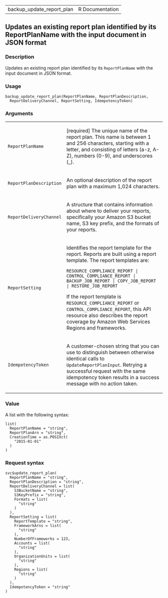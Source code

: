 <table style="width: 100%;">
<tbody>
<tr class="odd">
<td>backup_update_report_plan</td>
<td style="text-align: right;">R Documentation</td>
</tr>
</tbody>
</table>

## Updates an existing report plan identified by its ReportPlanName with the input document in JSON format

### Description

Updates an existing report plan identified by its `ReportPlanName` with
the input document in JSON format.

### Usage

    backup_update_report_plan(ReportPlanName, ReportPlanDescription,
      ReportDeliveryChannel, ReportSetting, IdempotencyToken)

### Arguments

<table>
<colgroup>
<col style="width: 35%" />
<col style="width: 65%" />
</colgroup>
<tbody>
<tr class="odd">
<td><code
id="backup_update_report_plan_:_ReportPlanName">ReportPlanName</code></td>
<td><p>[required] The unique name of the report plan. This name is
between 1 and 256 characters, starting with a letter, and consisting of
letters (a-z, A-Z), numbers (0-9), and underscores (_).</p></td>
</tr>
<tr class="even">
<td><code
id="backup_update_report_plan_:_ReportPlanDescription">ReportPlanDescription</code></td>
<td><p>An optional description of the report plan with a maximum 1,024
characters.</p></td>
</tr>
<tr class="odd">
<td><code
id="backup_update_report_plan_:_ReportDeliveryChannel">ReportDeliveryChannel</code></td>
<td><p>A structure that contains information about where to deliver your
reports, specifically your Amazon S3 bucket name, S3 key prefix, and the
formats of your reports.</p></td>
</tr>
<tr class="even">
<td><code
id="backup_update_report_plan_:_ReportSetting">ReportSetting</code></td>
<td><p>Identifies the report template for the report. Reports are built
using a report template. The report templates are:</p>
<p><code>RESOURCE_COMPLIANCE_REPORT | CONTROL_COMPLIANCE_REPORT | BACKUP_JOB_REPORT | COPY_JOB_REPORT | RESTORE_JOB_REPORT</code></p>
<p>If the report template is <code>RESOURCE_COMPLIANCE_REPORT</code> or
<code>CONTROL_COMPLIANCE_REPORT</code>, this API resource also describes
the report coverage by Amazon Web Services Regions and
frameworks.</p></td>
</tr>
<tr class="odd">
<td><code
id="backup_update_report_plan_:_IdempotencyToken">IdempotencyToken</code></td>
<td><p>A customer-chosen string that you can use to distinguish between
otherwise identical calls to <code>UpdateReportPlanInput</code>.
Retrying a successful request with the same idempotency token results in
a success message with no action taken.</p></td>
</tr>
</tbody>
</table>

### Value

A list with the following syntax:

    list(
      ReportPlanName = "string",
      ReportPlanArn = "string",
      CreationTime = as.POSIXct(
        "2015-01-01"
      )
    )

### Request syntax

    svc$update_report_plan(
      ReportPlanName = "string",
      ReportPlanDescription = "string",
      ReportDeliveryChannel = list(
        S3BucketName = "string",
        S3KeyPrefix = "string",
        Formats = list(
          "string"
        )
      ),
      ReportSetting = list(
        ReportTemplate = "string",
        FrameworkArns = list(
          "string"
        ),
        NumberOfFrameworks = 123,
        Accounts = list(
          "string"
        ),
        OrganizationUnits = list(
          "string"
        ),
        Regions = list(
          "string"
        )
      ),
      IdempotencyToken = "string"
    )
